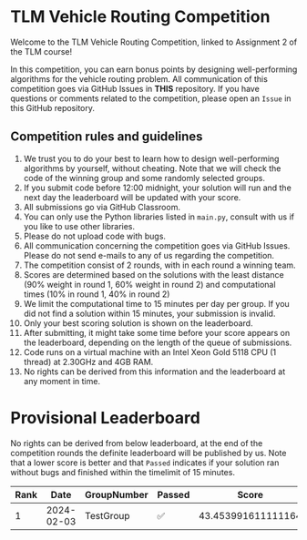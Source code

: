 # TLM Vehicle Routing Competition

Welcome to the TLM Vehicle Routing Competition, linked to Assignment 2 of the TLM course!

In this competition, you can earn bonus points by designing well-performing algorithms for the vehicle routing problem. All communication of this competition goes via GitHub Issues in **THIS** repository. If you have questions or comments related to the competition, please open an `Issue` in this GitHub repository.

## Competition rules and guidelines

1. We trust you to do your best to learn how to design well-performing algorithms by yourself, without cheating. Note that we will check the code of the winning group and some randomly selected groups.
2. If you submit code before 12:00 midnight, your solution will run and the next day the leaderboard will be updated with your score.
3. All submissions go via GitHub Classroom.
4. You can only use the Python libraries listed in `main.py`, consult with us if you like to use other libraries.
5. Please do not upload code with bugs.
6. All communication concerning the competition goes via GitHub Issues. Please do not send e-mails to any of us regarding the competition.
7. The competition consist of 2 rounds, with in each round a winning team.
8. Scores are determined based on the solutions with the least distance (90% weight in round 1, 60% weight in round 2) and computational times (10% in round 1, 40% in round 2)
9. We limit the computational time to 15 minutes per day per group. If you did not find a solution within 15 minutes, your submission is invalid.
10. Only your best scoring solution is shown on the leaderboard. 
11. After submitting, it might take some time before your score appears on the leaderboard, depending on the length of the queue of submissions.
12. Code runs on a virtual machine with an Intel Xeon Gold 5118 CPU (1 thread) at 2.30GHz and 4GB RAM.
13. No rights can be derived from this information and the leaderboard at any moment in time.

# Provisional Leaderboard

No rights can be derived from below leaderboard, at the end of the competition rounds the definite leaderboard will be published by us. Note that a lower score is better and that `Passed` indicates if your solution ran without bugs and finished within the timelimit of 15 minutes.

<!-- LEADERBOARD_START -->
| Rank | Date | GroupNumber | Passed | Score | Runtime |
| ------ | ------------ | ------------------- |-------------| ------- | ------- |
| 1 | 2024-02-03 | TestGroup | ✅ | 43.453991611111164 | 0.00s |
<!-- LEADERBOARD_END -->
